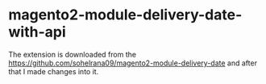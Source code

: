 # magento2-module-delivery-date-with-api
The extension is downloaded from the https://github.com/sohelrana09/magento2-module-delivery-date and after that I made changes into it.
